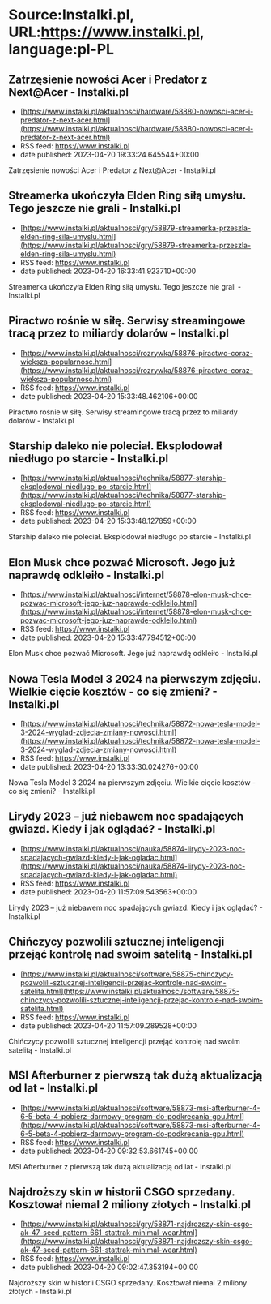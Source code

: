# Source:Instalki.pl, URL:https://www.instalki.pl, language:pl-PL

## Zatrzęsienie nowości Acer i Predator z Next@Acer - Instalki.pl
 - [https://www.instalki.pl/aktualnosci/hardware/58880-nowosci-acer-i-predator-z-next-acer.html](https://www.instalki.pl/aktualnosci/hardware/58880-nowosci-acer-i-predator-z-next-acer.html)
 - RSS feed: https://www.instalki.pl
 - date published: 2023-04-20 19:33:24.645544+00:00

Zatrzęsienie nowości Acer i Predator z Next@Acer - Instalki.pl

## Streamerka ukończyła Elden Ring siłą umysłu. Tego jeszcze nie grali - Instalki.pl
 - [https://www.instalki.pl/aktualnosci/gry/58879-streamerka-przeszla-elden-ring-sila-umyslu.html](https://www.instalki.pl/aktualnosci/gry/58879-streamerka-przeszla-elden-ring-sila-umyslu.html)
 - RSS feed: https://www.instalki.pl
 - date published: 2023-04-20 16:33:41.923710+00:00

Streamerka ukończyła Elden Ring siłą umysłu. Tego jeszcze nie grali - Instalki.pl

## Piractwo rośnie w siłę. Serwisy streamingowe tracą przez to miliardy dolarów - Instalki.pl
 - [https://www.instalki.pl/aktualnosci/rozrywka/58876-piractwo-coraz-wieksza-popularnosc.html](https://www.instalki.pl/aktualnosci/rozrywka/58876-piractwo-coraz-wieksza-popularnosc.html)
 - RSS feed: https://www.instalki.pl
 - date published: 2023-04-20 15:33:48.462106+00:00

Piractwo rośnie w siłę. Serwisy streamingowe tracą przez to miliardy dolarów - Instalki.pl

## Starship daleko nie poleciał. Eksplodował niedługo po starcie - Instalki.pl
 - [https://www.instalki.pl/aktualnosci/technika/58877-starship-eksplodowal-niedlugo-po-starcie.html](https://www.instalki.pl/aktualnosci/technika/58877-starship-eksplodowal-niedlugo-po-starcie.html)
 - RSS feed: https://www.instalki.pl
 - date published: 2023-04-20 15:33:48.127859+00:00

Starship daleko nie poleciał. Eksplodował niedługo po starcie - Instalki.pl

## Elon Musk chce pozwać Microsoft. Jego już naprawdę odkleiło - Instalki.pl
 - [https://www.instalki.pl/aktualnosci/internet/58878-elon-musk-chce-pozwac-microsoft-jego-juz-naprawde-odkleilo.html](https://www.instalki.pl/aktualnosci/internet/58878-elon-musk-chce-pozwac-microsoft-jego-juz-naprawde-odkleilo.html)
 - RSS feed: https://www.instalki.pl
 - date published: 2023-04-20 15:33:47.794512+00:00

Elon Musk chce pozwać Microsoft. Jego już naprawdę odkleiło - Instalki.pl

## Nowa Tesla Model 3 2024 na pierwszym zdjęciu. Wielkie cięcie kosztów - co się zmieni? - Instalki.pl
 - [https://www.instalki.pl/aktualnosci/technika/58872-nowa-tesla-model-3-2024-wyglad-zdjecia-zmiany-nowosci.html](https://www.instalki.pl/aktualnosci/technika/58872-nowa-tesla-model-3-2024-wyglad-zdjecia-zmiany-nowosci.html)
 - RSS feed: https://www.instalki.pl
 - date published: 2023-04-20 13:33:30.024276+00:00

Nowa Tesla Model 3 2024 na pierwszym zdjęciu. Wielkie cięcie kosztów - co się zmieni? - Instalki.pl

## Lirydy 2023 – już niebawem noc spadających gwiazd. Kiedy i jak oglądać? - Instalki.pl
 - [https://www.instalki.pl/aktualnosci/nauka/58874-lirydy-2023-noc-spadajacych-gwiazd-kiedy-i-jak-ogladac.html](https://www.instalki.pl/aktualnosci/nauka/58874-lirydy-2023-noc-spadajacych-gwiazd-kiedy-i-jak-ogladac.html)
 - RSS feed: https://www.instalki.pl
 - date published: 2023-04-20 11:57:09.543563+00:00

Lirydy 2023 – już niebawem noc spadających gwiazd. Kiedy i jak oglądać? - Instalki.pl

## Chińczycy pozwolili sztucznej inteligencji przejąć kontrolę nad swoim satelitą - Instalki.pl
 - [https://www.instalki.pl/aktualnosci/software/58875-chinczycy-pozwolili-sztucznej-inteligencji-przejac-kontrole-nad-swoim-satelita.html](https://www.instalki.pl/aktualnosci/software/58875-chinczycy-pozwolili-sztucznej-inteligencji-przejac-kontrole-nad-swoim-satelita.html)
 - RSS feed: https://www.instalki.pl
 - date published: 2023-04-20 11:57:09.289528+00:00

Chińczycy pozwolili sztucznej inteligencji przejąć kontrolę nad swoim satelitą - Instalki.pl

## MSI Afterburner z pierwszą tak dużą aktualizacją od lat - Instalki.pl
 - [https://www.instalki.pl/aktualnosci/software/58873-msi-afterburner-4-6-5-beta-4-pobierz-darmowy-program-do-podkrecania-gpu.html](https://www.instalki.pl/aktualnosci/software/58873-msi-afterburner-4-6-5-beta-4-pobierz-darmowy-program-do-podkrecania-gpu.html)
 - RSS feed: https://www.instalki.pl
 - date published: 2023-04-20 09:32:53.661745+00:00

MSI Afterburner z pierwszą tak dużą aktualizacją od lat - Instalki.pl

## Najdroższy skin w historii CSGO sprzedany. Kosztował niemal 2 miliony złotych - Instalki.pl
 - [https://www.instalki.pl/aktualnosci/gry/58871-najdrozszy-skin-csgo-ak-47-seed-pattern-661-stattrak-minimal-wear.html](https://www.instalki.pl/aktualnosci/gry/58871-najdrozszy-skin-csgo-ak-47-seed-pattern-661-stattrak-minimal-wear.html)
 - RSS feed: https://www.instalki.pl
 - date published: 2023-04-20 09:02:47.353194+00:00

Najdroższy skin w historii CSGO sprzedany. Kosztował niemal 2 miliony złotych - Instalki.pl


